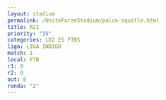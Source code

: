 ```yaml
---
layout: stadium
permalink: /UniteForzeStadium/palco-squitle.html
title: R21
priority: "35"
categories: LD2 ES FTBS
liga: LIGA INDIGO
match: 1
local: FTB
r1: 0
r2: 0
out: E
ronda: "2"
---
```

